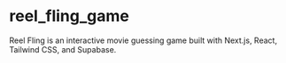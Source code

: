 # reel_fling_game
Reel Fling is an interactive movie guessing game built with Next.js, React, Tailwind CSS, and Supabase.
